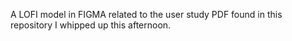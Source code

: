 A LOFI model in FIGMA related to the user study PDF found in this repository I whipped up this afternoon. 

